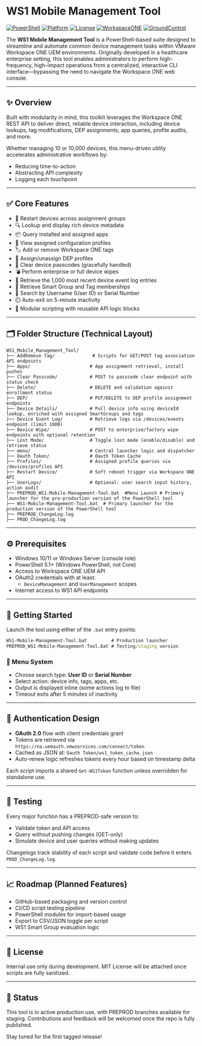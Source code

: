 # WS1 Mobile Management Tool

[![PowerShell](https://img.shields.io/badge/PowerShell-5.1%2B-blue.svg)](https://docs.microsoft.com/powershell/)
[![Platform](https://img.shields.io/badge/Platform-Windows%2010%20%2F%2011-lightgrey)](https://microsoft.com)
[![License](https://img.shields.io/badge/License-MIT-green.svg)](LICENSE)
[![WorkspaceONE](https://img.shields.io/badge/WorkspaceONE-API_Integrated-blueviolet.svg)](https://developer.vmware.com/apis/ws1/)
[![GroundControl](https://img.shields.io/badge/GroundControl-Compatible-yellow.svg)](https://www.imprivata.com/groundcontrol)

The **WS1 Mobile Management Tool** is a PowerShell-based suite designed to streamline and automate common device management tasks within VMware Workspace ONE UEM environments. Originally developed in a healthcare enterprise setting, this tool enables administrators to perform high-frequency, high-impact operations from a centralized, interactive CLI interface—bypassing the need to navigate the Workspace ONE web console.

---

## ✨ Overview
Built with modularity in mind, this toolkit leverages the Workspace ONE REST API to deliver direct, reliable device interaction, including device lookups, tag modifications, DEP assignments, app queries, profile audits, and more.

Whether managing 10 or 10,000 devices, this menu-driven utility accelerates administrative workflows by:
- Reducing time-to-action
- Abstracting API complexity
- Logging each touchpoint

---

## ✅ Core Features

- 🔁 Restart devices across assignment groups
- 🔍 Lookup and display rich device metadata
- 📦 Query installed and assigned apps
- 🧩 View assigned configuration profiles
- 🏷️ Add or remove Workspace ONE tags
- 🚚 Assign/unassign DEP profiles
- 🔐 Clear device passcodes (gracefully handled)
- 💣 Perform enterprise or full device wipes
- 📑 Retrieve the 1,000 most recent device event log entries
- 👥 Retrieve Smart Group and Tag memberships
- 👤 Search by Username (User ID) or Serial Number
- ⏲️ Auto-exit on 5-minute inactivity
- 💬 Modular scripting with reusable API logic blocks

---

## 🗂 Folder Structure (Technical Layout)

```
WS1_Mobile_Management_Tool/
├── AddRemove Tag/              # Scripts for GET/POST tag association API endpoints
├── Apps/                      # App assignment retrieval, install pushes
├── Clear Passcode/            # POST to passcode clear endpoint with status check
├── Delete/                    # DELETE and validation against enrollment status
├── DEP/                       # PUT/DELETE to DEP profile assignment endpoints
├── Device Details/            # Pull device info using deviceId lookup, enriched with assigned SmartGroups and tags
├── Device Event Log/          # Retrieve logs via /devices/events endpoint (limit 1000)
├── Device Wipe/               # POST to enterprise/factory wipe endpoints with optional retention
├── Lost Mode/                 # Toggle lost mode (enable/disable) and retrieve status
├── menu/                      # Central launcher logic and dispatcher
├── Oauth Token/               # Oauth Token Cache
├── Profiles/                  # Assigned profile queries via /devices/profiles API
├── Restart Device/            # Soft reboot trigger via Workspace ONE API
├── UserLogs/                  # Optional: user search input history, action audit
├── PREPROD_WS1-Mobile-Management-Tool.bat 	#Menu Launch # Primary launcher for the pre-production version of the PowerShell tool
├── WS1-Mobile-Management-Tool.bat	# Primary launcher for the production version of the PowerShell tool
├── PREPROD_ChangeLog.log
├── PROD_ChangeLog.log
```

---

## ⚙️ Prerequisites
- Windows 10/11 or Windows Server (console role)
- PowerShell 5.1+ (Windows PowerShell, not Core)
- Access to Workspace ONE UEM API
- OAuth2 credentials with at least:
  - `DeviceManagement` and `UserManagement` scopes
- Internet access to WS1 API endpoints

---

## 🚀 Getting Started

Launch the tool using either of the `.bat` entry points:
```bat
WS1-Mobile-Management-Tool.bat         # Production launcher
PREPROD_WS1-Mobile-Management-Tool.bat # Testing/staging version
```

### 🧠 Menu System
- Choose search type: **User ID** or **Serial Number**
- Select action: device info, tags, apps, etc.
- Output is displayed inline (some actions log to file)
- Timeout exits after 5 minutes of inactivity

---

## 🔐 Authentication Design

- **OAuth 2.0** flow with client credentials grant
- Tokens are retrieved via `https://na.uemauth.vmwservices.com/connect/token`
- Cached as JSON at: `Oauth Token/ws1_token_cache.json`
- Auto-renew logic refreshes tokens every hour based on timestamp delta

Each script imports a shared `Get-WS1Token` function unless overridden for standalone use.

---

## 🧪 Testing

Every major function has a PREPROD-safe version to:
- Validate token and API access
- Query without pushing changes (GET-only)
- Simulate device and user queries without making updates

Changelogs track stability of each script and validate code before it enters `PROD_ChangeLog.log`.

---

## 📈 Roadmap (Planned Features)
- GitHub-based packaging and version control
- CI/CD script testing pipeline
- PowerShell modules for import-based usage
- Export to CSV/JSON toggle per script
- WS1 Smart Group evaluation logic

---

## 📝 License
Internal use only during development.
MIT License will be attached once scripts are fully sanitized.

---

## 📣 Status
This tool is in active production use, with PREPROD branches available for staging. Contributions and feedback will be welcomed once the repo is fully published.

Stay tuned for the first tagged release!
